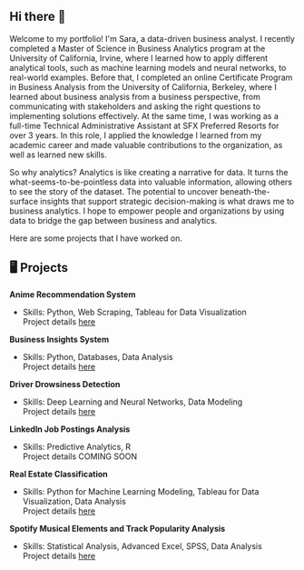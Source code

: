 ## Hi there :wave:

Welcome to my portfolio! I'm Sara, a data-driven business analyst. I recently completed a Master of Science in Business Analytics program at the University of California, Irvine, where I learned how to apply different analytical tools, such as machine learning models and neural networks, to real-world examples. Before that, I completed an online Certificate Program in Business Analysis from the University of California, Berkeley, where I learned about business analysis from a business perspective, from communicating with stakeholders and asking the right questions to implementing solutions effectively. At the same time, I was working as a full-time Technical Administrative Assistant at SFX Preferred Resorts for over 3 years. In this role, I applied the knowledge I learned from my academic career and made valuable contributions to the organization, as well as learned new skills.    

So why analytics? Analytics is like creating a narrative for data. It turns the what-seems-to-be-pointless data into valuable information, allowing others to see the story of the dataset. The potential to uncover beneath-the-surface insights that support strategic decision-making is what draws me to business analytics. I hope to empower people and organizations by using data to bridge the gap between business and analytics.

Here are some projects that I have worked on.

## :desktop_computer: Projects  
<b>Anime Recommendation System</b>  
- Skills: Python, Web Scraping, Tableau for Data Visualization    
Project details [here](https://github.com/sara-huang-hart/anime-recommendation-system.git)

<b>Business Insights System</b>  
- Skills: Python, Databases, Data Analysis   
Project details [here](https://github.com/sara-huang-hart/business-recommendations-system.git)

<b>Driver Drowsiness Detection</b>  
- Skills: Deep Learning and Neural Networks, Data Modeling  
Project details [here](https://github.com/sara-huang-hart/driver-drowsiness-detection.git)    

<b>LinkedIn Job Postings Analysis</b>  
- Skills: Predictive Analytics, R  
Project details COMING SOON  

<b>Real Estate Classification</b>    
- Skills: Python for Machine Learning Modeling, Tableau for Data Visualization, Data Analysis  
Project details [here](https://github.com/sara-huang-hart/real-estate-classification.git)  

<b>Spotify Musical Elements and Track Popularity Analysis</b>    
- Skills: Statistical Analysis, Advanced Excel, SPSS, Data Analysis    
Project details [here](https://github.com/sara-huang-hart/spotify-musical-elements-and-track-popularity-analysis.git)

<!--<b>Sun Country Airlines Case Analysis</b>    
- Skills: Python, Tableau for Data Visualization, Data Analysis    
Project details COMING SOON <!--[here]()-->

<!--<b>Yelp Data Analysis</b>    
- Skills: Apache Spark on Databricks, Data Wrangling, Tableau for Data Visualization, Data Analysis    
Project details COMING SOON <!--[here]()-->

<!--<b>Yelp Database Design and Data Analysis</b>    
- Skills: Databases, MySQL, Lucidchart, Data Analysis      
Project details COMING SOON <!--[here]()-->

<!--
**sara-huang-hart/sara-huang-hart** is a ✨ _special_ ✨ repository because its `README.md` (this file) appears on your GitHub profile.

Here are some ideas to get you started:

- 🔭 I’m currently working on ...
- 🌱 I’m currently learning ...
- 👯 I’m looking to collaborate on ...
- 🤔 I’m looking for help with ...
- 💬 Ask me about ...
- 📫 How to reach me: ...
- 😄 Pronouns: ...
- ⚡ Fun fact: ...
-->
